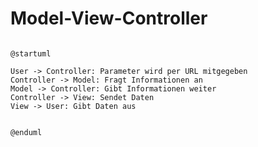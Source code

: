 # Model-View-Controller

```plantuml

@startuml

User -> Controller: Parameter wird per URL mitgegeben
Controller -> Model: Fragt Informationen an
Model -> Controller: Gibt Informationen weiter
Controller -> View: Sendet Daten
View -> User: Gibt Daten aus


@enduml
```
